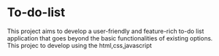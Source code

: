 # To-do-list
This project aims to develop a user-friendly and feature-rich to-do list application that goes beyond the basic functionalities of existing options. This projec to develop using the html,css,javascript

